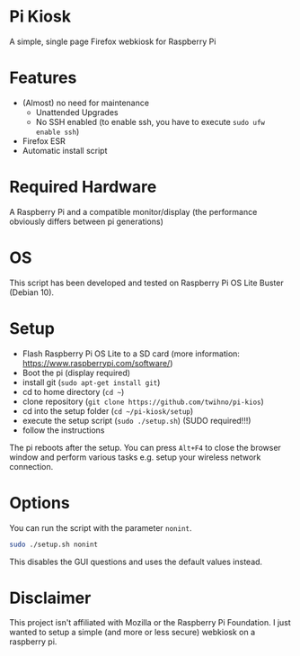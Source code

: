 # Pi Kiosk
A simple, single page Firefox webkiosk for Raspberry Pi

# Features
- (Almost) no need for maintenance
  - Unattended Upgrades
  - No SSH enabled (to enable ssh, you have to execute ```sudo ufw enable ssh```)
- Firefox ESR
- Automatic install script

# Required Hardware
A Raspberry Pi and a compatible monitor/display (the performance obviously differs between pi generations)

# OS
This script has been developed and tested on Raspberry Pi OS Lite Buster (Debian 10).

# Setup
- Flash Raspberry Pi OS Lite to a SD card (more information: https://www.raspberrypi.com/software/)
- Boot the pi (display required)
- install git (```sudo apt-get install git```)
- cd to home directory (```cd ~```)
- clone repository (```git clone https://github.com/twihno/pi-kios```)
- cd into the setup folder (```cd ~/pi-kiosk/setup```)
- execute the setup script (```sudo ./setup.sh```) (SUDO required!!!)
- follow the instructions

The pi reboots after the setup. You can press ```Alt+F4``` to close the browser window and perform various tasks e.g. setup your wireless network connection.

# Options
You can run the script with the parameter ```nonint```.
```bash
sudo ./setup.sh nonint
```
This disables the GUI questions and uses the default values instead.

# Disclaimer
This project isn't affiliated with Mozilla or the Raspberry Pi Foundation. I just wanted to setup a simple (and more or less secure) webkiosk on a raspberry pi.
